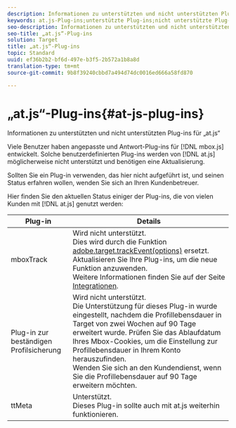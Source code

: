 ```yaml
---
description: Informationen zu unterstützten und nicht unterstützten Plug-ins für „at.js“
keywords: at.js-Plug-ins;unterstützte Plug-ins;nicht unterstützte Plug-ins
seo-description: Informationen zu unterstützten und nicht unterstützten Plug-ins für „at.js“
seo-title: „at.js“-Plug-ins
solution: Target
title: „at.js“-Plug-ins
topic: Standard
uuid: ef36b2b2-bf6d-497e-b3f5-2b572a1b8a8d
translation-type: tm+mt
source-git-commit: 9b8f39240cbbd7a494d74dc0016ed666a58fd870

---
```



# „at.js“-Plug-ins{#at-js-plug-ins}

Informationen zu unterstützten und nicht unterstützten Plug-ins für „at.js“

Viele Benutzer haben angepasste und Antwort-Plug-ins für [!DNL mbox.js] entwickelt. Solche benutzerdefinierten Plug-ins werden von [!DNL at.js] möglicherweise nicht unterstützt und benötigen eine Aktualisierung.

Sollten Sie ein Plug-in verwenden, das hier nicht aufgeführt ist, und seinen Status erfahren wollen, wenden Sie sich an Ihren Kundenbetreuer.

Hier finden Sie den aktuellen Status einiger der Plug-ins, die von vielen Kunden mit [!DNL at.js] genutzt werden:

| Plug-in | Details |
|--- |--- |
| mboxTrack | Wird nicht unterstützt.<br>Dies wird durch die Funktion [adobe.target.trackEvent(options)](/help/c-implementing-target/c-implementing-target-for-client-side-web/adobe-target-trackevent.md) ersetzt. Aktualisieren Sie Ihre Plug-ins, um die neue Funktion anzuwenden.<br>Weitere Informationen finden Sie auf der Seite [Integrationen](/help/c-implementing-target/c-implementing-target-for-client-side-web/c-how-atjs-works/target-atjs-integrations.md). |
| Plug-in zur beständigen Profilsicherung | Wird nicht unterstützt.<br>Die Unterstützung für dieses Plug-in wurde eingestellt, nachdem die Profillebensdauer in Target von zwei Wochen auf 90 Tage erweitert wurde. Prüfen Sie das Ablaufdatum Ihres Mbox-Cookies, um die Einstellung zur Profillebensdauer in Ihrem Konto herauszufinden.<br>Wenden Sie sich an den Kundendienst, wenn Sie die Profillebensdauer auf 90 Tage erweitern möchten. |
| ttMeta | Unterstützt.<br>Dieses Plug-in sollte auch mit at.js weiterhin funktionieren. |